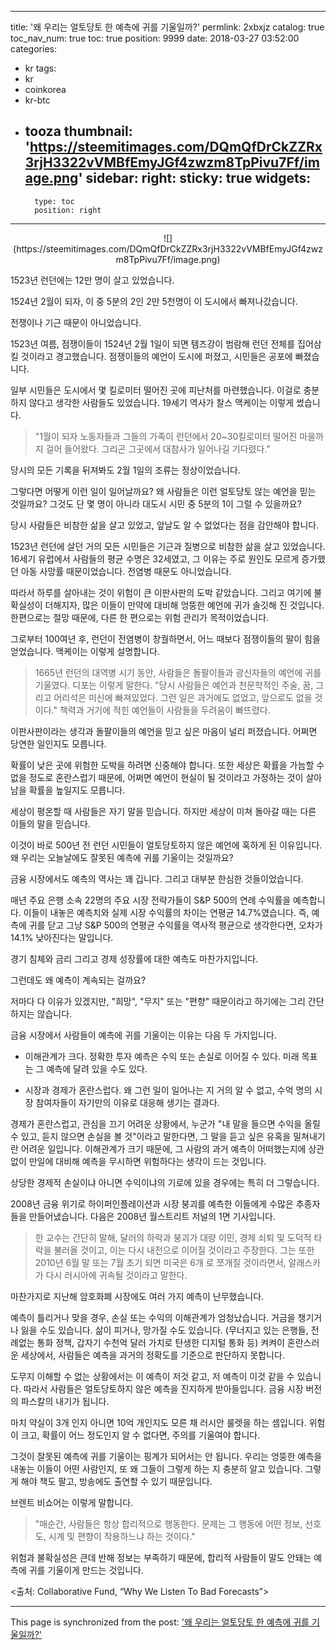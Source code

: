 
---
title: '왜 우리는 얼토당토 한 예측에 귀를 기울일까?'
permlink: 2xbxjz
catalog: true
toc_nav_num: true
toc: true
position: 9999
date: 2018-03-27 03:52:00
categories:
- kr
tags:
- kr
- coinkorea
- kr-btc
- tooza
thumbnail: 'https://steemitimages.com/DQmQfDrCkZZRx3rjH3322vVMBfEmyJGf4zwzm8TpPivu7Ff/image.png'
sidebar:
    right:
        sticky: true
widgets:
    -
        type: toc
        position: right
---


<center>
![](https://steemitimages.com/DQmQfDrCkZZRx3rjH3322vVMBfEmyJGf4zwzm8TpPivu7Ff/image.png)
</center>

1523년 런던에는 12만 명이 살고 있었습니다. 

1524년 2월이 되자, 이 중 5분의 2인 2만 5천명이 이 도시에서 빠져나갔습니다.

전쟁이나 기근 때문이 아니었습니다.

1523년 여름, 점쟁이들이 1524년 2월 1일이 되면 템즈강이 범람해 런던 전체를 집어삼킬 것이라고 경고했습니다.  점쟁이들의 예언이 도시에 퍼졌고, 시민들은 공포에 빠졌습니다. 

일부 시민들은 도시에서 몇 킬로미터 떨어진 곳에 피난처를 마련했습니다.  이걸로 충분하지 않다고 생각한 사람들도 있었습니다.  19세기 역사가 찰스 맥케이는 이렇게 썼습니다.

>"1월이 되자 노동자들과 그들의 가족이 런던에서 20~30킬로미터 떨어진 마을까지 걸어 들어왔다.  그리곤 그곳에서 대참사가 일어나길 기다렸다."

당시의 모든 기록을 뒤져봐도 2월 1일의 조류는 정상이었습니다.

그렇다면 어떻게 이런 일이 일어날까요?  왜 사람들은 이런 얼토당토 않는 예언을 믿는 것일까요? 그것도 단 몇 명이 아니라 대도시 시민 중 5분의 1이 그럴 수 있을까요?

당시 사람들은 비참한 삶을 살고 있었고, 앞날도 알 수 없었다는 점을 감안해야 합니다.

1523년 런던에 살던 거의 모든 시민들은 기근과 질병으로 비참한 삶을 살고 있었습니다.  16세기 유럽에서 사람들의 평균 수명은 32세였고, 그 이유는 주로 원인도 모르게 증가했던 아동 사망률 때문이었습니다.  전염병 때문도 아니었습니다.

따라서 하루를 살아내는 것이 위험이 큰 이판사판의 도박 같았습니다.  그리고 여기에 불확실성이 더해지자, 많은 이들이 만약에 대비해 엉뚱한 예언에 귀가 솔깃해 진 것입니다.  한편으로는 절망 때문에, 다른 한 편으로는 위험 관리가 목적이었습니다.

그로부터 100여년 후, 런던이 전염병이 창궐하면서, 어느 때보다 점쟁이들의 말이 힘을 얻었습니다.  맥케이는 이렇게 설명합니다.

>1665년 런던의 대역병 시기 동안, 사람들은 돌팔이들과 광신자들의 예언에 귀를 기울였다.  디포는 이렇게 말한다. "당시 사람들은 예언과 천문학적인 주술, 꿈, 그리고 어리석은 미신에 빠져있었다.  그런 일은 과거에도 없었고, 앞으로도 없을 것이다."  책력과 거기에 적힌 예언들이 사람들을 두려움이 빠뜨렸다.

이판사판이라는 생각과 돌팔이들의 예언을 믿고 싶은 마음이 널리 퍼졌습니다.  어쩌면 당연한 일인지도 모릅니다. 

확률이 낮은 곳에 위험한 도박을 하려면 신중해야 합니다. 또한 세상은 확률을 가늠할 수 없을 정도로 혼란스럽기 때문에, 어쩌면 예언이 현실이 될 것이라고 가정하는 것이 살아남을 확률을 높일지도 모릅니다. 

세상이 평온할 때 사람들은 자기 말을 믿습니다.  하지만 세상이 미쳐 돌아갈 때는 다른 이들의 말을 믿습니다. 

이것이 바로 500년 전 런던 시민들이 얼토당토하지 않은 예언에 혹하게 된 이유입니다.  왜 우리는 오늘날에도 잘못된 예측에 귀를 기울이는 것일까요?

금융 시장에서도 예측의 역사는 꽤 깁니다. 그리고 대부분 한심한 것들이었습니다.

매년 주요 은행 소속 22명의 주요 시장 전략가들이 S&P 500의 연례 수익률을 예측합니다.  이들이 내놓은 예측치와 실제 시장 수익률의 차이는 연평균 14.7%였습니다. 즉, 예측에 귀를 닫고 그냥 S&P 500의 연평균 수익률을 역사적 평균으로 생각한다면, 오차가 14.1% 낮아진다는 말입니다.

경기 침체와 금리 그리고 경제 성장률에 대한 예측도 마찬가지입니다.

그런데도 왜 예측이 계속되는 걸까요?

저마다 다 이유가 있겠지만, "희망", "무지" 또는 "편향" 때문이라고 하기에는 그리 간단하지는 않습니다. 

금융 시장에서 사람들이 예측에 귀를 기울이는 이유는 다음 두 가지입니다.

* 이해관계가 크다.  정확한 투자 예측은 수익 또는 손실로 이어질 수 있다.  미래 목표는 그 예측에 달려 있을 수도 있다.

* 시장과 경제가 혼란스럽다.  왜 그런 일이 일어나는 지 거의 알 수 없고, 수억 명의 시장 참여자들이 자기만의 이유로 대응해 생기는 결과다. 

경제가 혼란스럽고, 관심을 끄기 어려운 상황에서, 누군가 "내 말을 들으면 수익을 올릴 수 있고, 듣지 않으면 손실을 볼 것"이라고 말한다면, 그 말을 듣고 싶은 유혹을 밀쳐내기란 어려운 일입니다. 이해관계가 크기 때문에, 그 사람의 과거 예측이 어떠했는지에 상관없이 만일에 대비해 예측을 무시하면 위험하다는 생각이 드는 것입니다.    

상당한 경제적 손실이냐 아니면 수익이냐의 기로에 있을 경우에는 특히 더 그렇습니다.

2008년 금융 위기로 하이퍼인플레이션과 시장 붕괴를 예측한 이들에게 수많은 추종자들을 만들어냈습니다.  다음은 2008년 월스트리트 저널의 1면 기사입니다.

>한 교수는 간단히 말해, 달러의 하락과 붕괴가 대량 이민, 경제 쇠퇴 및 도덕적 타락을 불러올 것이고, 이는 다시 내전으로 이어질 것이라고 주장한다.  그는 또한 2010년 6월 말 또는 7월 초기 되면 미국은 6개 로 쪼개질 것이라면서, 알래스카가 다시 러시아에 귀속될 것이라고 말한다. 

마찬가지로 지난해 암호화폐 시장에도 여러 가지 예측이 난무했습니다. 

예측이 틀리거나 맞을 경우, 손실 또는 수익의 이해관계가 엄청났습니다.  거금을 챙기거나 잃을 수도 있습니다.  삶이 피거나, 망가질 수도 있습니다.  (무너지고 있는 은행들, 전례없는 통화 정책, 갑자기 수천억 달러 가치로 탄생한 디지털 통화 등) 켜켜이 혼란스러운 세상에서, 사람들은 예측을 과거의 정확도를 기준으로 판단하지 못합니다. 

도무지 이해할 수 없는 상황에서는 이 예측이 저것 같고, 저 예측이 이것 같을 수 있습니다.  따라서 사람들은 얼토당토하지 않은 예측을 진지하게 받아들입니다. 금융 시장 버전의 파스칼의 내기가 됩니다. 

마치 약실이 3개 인지 아니면 10억 개인지도 모른 채 러시안 룰렛을 하는 셈입니다.  위험이 크고, 확률이 어느 정도인지 알 수 없다면, 주의를 기울여야 합니다.

그것이 잘못된 예측에 귀를 기울이는 핑계가 되어서는 안 됩니다.  우리는 엉뚱한 예측을 내놓는 이들이 어떤 사람인지, 또 왜 그들이 그렇게 하는 지 충분히 알고 있습니다.  그렇게 해야 책도 팔고, 방송에도 출연할 수 있기 때문입니다. 

브렌트 비쇼어는 이렇게 말합니다.

>"매순간, 사람들은 항상 합리적으로 행동한다. 문제는 그 행동에 어떤 정보, 선호도, 시계 및 편향이 작용하느냐 하는 것이다."

위험과 불확실성은 큰데 반해 정보는 부족하기 때문에, 합리적 사람들이 말도 안돼는 예측에 귀를 기울이게 만드는 것입니다. 

<출처: Collaborative Fund, “Why We Listen To Bad Forecasts”>

- - -

This page is synchronized from the post: ['왜 우리는 얼토당토 한 예측에 귀를 기울일까?'](https://steemit.com/@pius.pius/2xbxjz)
